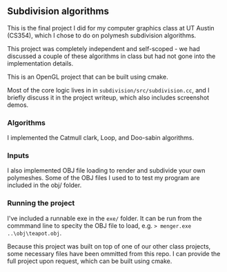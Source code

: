 ## Subdivision algorithms

This is the final project I did for my computer graphics class at UT Austin (CS354), which I chose to do on polymesh subdivision algorithms.

This project was completely independent and self-scoped - we had discussed a couple of these algorithms in class but had not gone into the implementation details.

This is an OpenGL project that can be built using cmake.

Most of the core logic lives in in `subdivision/src/subdivision.cc`, and I briefly discuss it in the project writeup, which also includes screenshot demos.

### Algorithms

I implemented the Catmull clark, Loop, and Doo-sabin algorithms.

### Inputs

I also implemented OBJ file loading to render and subdivide your own polymeshes. Some of the OBJ files I used to to test my program are included in the obj/ folder.

### Running the project

I've included a runnable exe in the `exe/` folder. It can be run from the commmand line to specity the OBJ file to load, e.g. `> menger.exe ..\obj\teapot.obj`.

Because this project was built on top of one of our other class projects, some necessary files have been ommitted from this repo. I can provide the full project upon request, which can be built using cmake.
